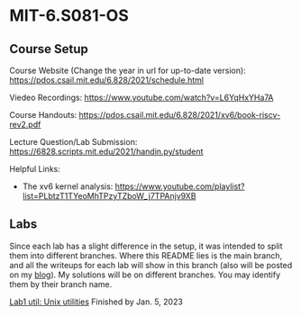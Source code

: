 # MIT-6.S081-OS

## Course Setup

Course Website (Change the year in url for up-to-date version): https://pdos.csail.mit.edu/6.828/2021/schedule.html

Viedeo Recordings: https://www.youtube.com/watch?v=L6YqHxYHa7A

Course Handouts: https://pdos.csail.mit.edu/6.828/2021/xv6/book-riscv-rev2.pdf

Lecture Question/Lab Submission: https://6828.scripts.mit.edu/2021/handin.py/student

Helpful Links:

- The xv6 kernel analysis: https://www.youtube.com/playlist?list=PLbtzT1TYeoMhTPzyTZboW_j7TPAnjv9XB

## Labs

Since each lab has a slight difference in the setup, it was intended to split them into different branches. Where this README lies is the main branch, and all the writeups for each lab will show in this branch (also will be posted on my [blog](https://thomasonzhao.cn/)). My solutions will be on different branches. You may identify them by their branch name. 

[Lab1 util: Unix utilities](./Lab1%20util-Unix%20utilities.md)       Finished by Jan. 5, 2023
